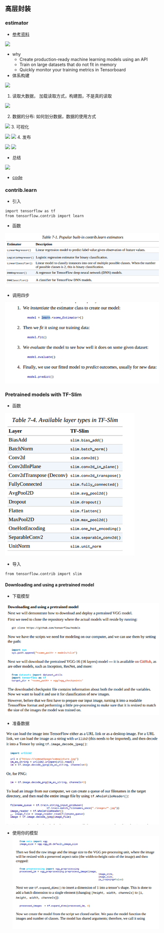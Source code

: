 ## 高层封装


### estimator

* [参考资料](03.000-intro_tensorflow/3.-Estimator-API.pdf)

![](03.000-intro_tensorflow/tensorflow_hierarchy.png)
* why
    * Create production-ready machine learning models using an API
    * Train on large datasets that do not fit in memory
    * Quickly monitor your training metrics in Tensorboard
* 体系构建

![](03.000-intro_tensorflow/tensorflow_estimator_01.png)

1. 读取大数据， 加载读取方式，构建图，不是真的读取

![](03.000-intro_tensorflow/tensorflow_dataset_01.png)

2. 数据的分布: 如何划分数据，数据的使用方式

![](03.000-intro_tensorflow/tensorflow_estimator_02.png)
3. 可视化

![](03.000-intro_tensorflow/tensorflow_estimator_04.png)
![](03.000-intro_tensorflow/tensorflow_estimator_05.png)
4. 发布

![](03.000-intro_tensorflow/tensorflow_estimator_06.png)
![](03.000-intro_tensorflow/tensorflow_estimator_03.png)
    
* 总结

![](03.000-intro_tensorflow/tensorflow_estimator_07.png)

* [code](study_api/study_estimator.py)



### contrib.learn

* 引入
```
import tensorflow as tf
from tensorflow.contrib import learn
```
* 函数

![](readme/tensorflow_contrib_01.png)
* 调用四步

![](readme/tensorflow_contrib_02.png)


### Pretrained models with TF-Slim

* 函数

![](readme/tensorflow_slim_01.png)
* 导入
```
from tensorflow.contrib import slim
```

#### Downloading and using a pretrained model

* 下载模型

![](readme/tensorflow_slim_02.png)
* 准备数据

![](readme/tensorflow_slim_03.png)

* 使用你的模型
![](readme/tensorflow_slim_04.png)

